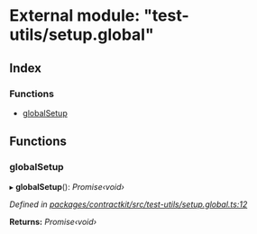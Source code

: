 # External module: "test-utils/setup.global"

## Index

### Functions

* [globalSetup](_test_utils_setup_global_.md#globalsetup)

## Functions

###  globalSetup

▸ **globalSetup**(): *Promise‹void›*

*Defined in [packages/contractkit/src/test-utils/setup.global.ts:12](https://github.com/celo-org/celo-monorepo/blob/master/packages/contractkit/src/test-utils/setup.global.ts#L12)*

**Returns:** *Promise‹void›*
